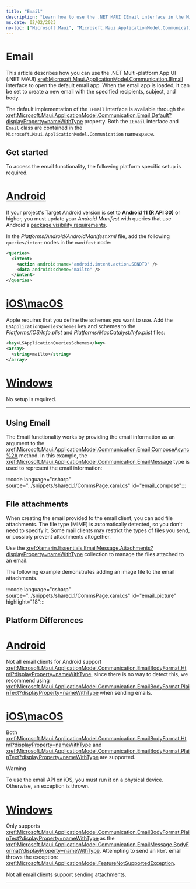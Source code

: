 ```yaml
---
title: "Email"
description: "Learn how to use the .NET MAUI IEmail interface in the Microsoft.Maui.ApplicationModel.Communication namespace to open the default email application. The subject, body, and recipients of an email can be set."
ms.date: 02/02/2023
no-loc: ["Microsoft.Maui", "Microsoft.Maui.ApplicationModel.Communication"]
---
```


# Email

This article describes how you can use the .NET Multi-platform App UI (.NET MAUI) <xref:Microsoft.Maui.ApplicationModel.Communication.IEmail> interface to open the default email app. When the email app is loaded, it can be set to create a new email with the specified recipients, subject, and body.

The default implementation of the `IEmail` interface is available through the <xref:Microsoft.Maui.ApplicationModel.Communication.Email.Default?displayProperty=nameWithType> property. Both the `IEmail` interface and `Email` class are contained in the `Microsoft.Maui.ApplicationModel.Communication` namespace.

## Get started

To access the email functionality, the following platform specific setup is required.

<!-- markdownlint-disable MD025 -->
# [Android](#tab/android)

If your project's Target Android version is set to **Android 11 (R API 30)** or higher, you must update your _Android Manifest_ with queries that use Android's [package visibility requirements](https://developer.android.com/preview/privacy/package-visibility).

In the _Platforms/Android/AndroidManifest.xml_ file, add the following `queries/intent` nodes in the `manifest` node:

```xml
<queries>
  <intent>
    <action android:name="android.intent.action.SENDTO" />
    <data android:scheme="mailto" />
  </intent>
</queries>
```

# [iOS\macOS](#tab/ios)

Apple requires that you define the schemes you want to use. Add the `LSApplicationQueriesSchemes` key and schemes to the _Platforms/iOS/Info.plist_ and _Platforms/MacCatalyst/Info.plist_ files:

```xml
<key>LSApplicationQueriesSchemes</key>
<array>
  <string>mailto</string>
</array>
```

# [Windows](#tab/windows)

No setup is required.

-----
<!-- markdownlint-enable MD025 -->

## Using Email

The Email functionality works by providing the email information as an argument to the <xref:Microsoft.Maui.ApplicationModel.Communication.Email.ComposeAsync%2A> method. In this example, the <xref:Microsoft.Maui.ApplicationModel.Communication.EmailMessage> type is used to represent the email information:

:::code language="csharp" source="../snippets/shared_1/CommsPage.xaml.cs" id="email_compose":::

## File attachments

When creating the email provided to the email client, you can add file attachments. The file type (MIME) is automatically detected, so you don't need to specify it. Some mail clients may restrict the types of files you send, or possibly prevent attachments altogether.

Use the <xref:Xamarin.Essentials.EmailMessage.Attachments?displayProperty=nameWithType> collection to manage the files attached to an email.

The following example demonstrates adding an image file to the email attachments.

:::code language="csharp" source="../snippets/shared_1/CommsPage.xaml.cs" id="email_picture" highlight="18":::

<!-- markdownlint-disable MD025 -->
<!-- markdownlint-disable MD024 -->
## Platform Differences

# [Android](#tab/android)

Not all email clients for Android support <xref:Microsoft.Maui.ApplicationModel.Communication.EmailBodyFormat.Html?displayProperty=nameWithType>, since there is no way to detect this, we recommend using <xref:Microsoft.Maui.ApplicationModel.Communication.EmailBodyFormat.PlainText?displayProperty=nameWithType> when sending emails.

# [iOS\macOS](#tab/ios)

Both <xref:Microsoft.Maui.ApplicationModel.Communication.EmailBodyFormat.Html?displayProperty=nameWithType> and <xref:Microsoft.Maui.ApplicationModel.Communication.EmailBodyFormat.PlainText?displayProperty=nameWithType> are supported.

> [!WARNING]
> To use the email API on iOS, you must run it on a physical device. Otherwise, an exception is thrown.

# [Windows](#tab/windows)

Only supports <xref:Microsoft.Maui.ApplicationModel.Communication.EmailBodyFormat.PlainText?displayProperty=nameWithType> as the <xref:Microsoft.Maui.ApplicationModel.Communication.EmailMessage.BodyFormat?displayProperty=nameWithType>. Attempting to send an `Html` email throws the exception: <xref:Microsoft.Maui.ApplicationModel.FeatureNotSupportedException>.

Not all email clients support sending attachments. <!-- For more information, see [Sending emails](/windows/uwp/contacts-and-calendar/sending-email).-->

-----
<!-- markdownlint-enable MD024 -->
<!-- markdownlint-enable MD025 -->
